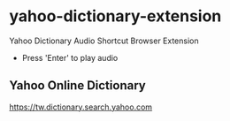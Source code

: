 # yahoo-dictionary-extension

Yahoo Dictionary Audio Shortcut Browser Extension

* Press 'Enter' to play audio

## Yahoo Online Dictionary

https://tw.dictionary.search.yahoo.com
